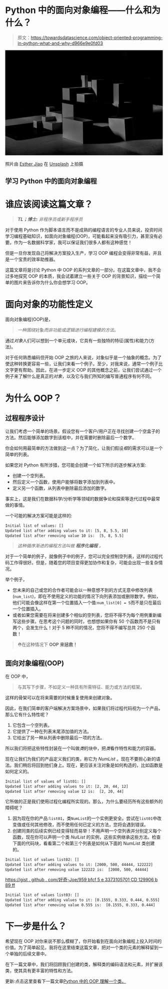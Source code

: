 # Python 中的面向对象编程——什么和为什么？

> 原文：<https://towardsdatascience.com/object-oriented-programming-in-python-what-and-why-d966e9e0fd03>

![](img/76368d635d3de22c9f8195d7bf0d1b5d.png)

照片由 [Esther Jiao](https://unsplash.com/@estherrj?utm_source=medium&utm_medium=referral) 在 [Unsplash](https://unsplash.com?utm_source=medium&utm_medium=referral) 上拍摄

## 学习 Python 中的面向对象编程

# 谁应该阅读这篇文章？

> ***TL；博士:*** *非程序员或新手程序员*

对于使用 Python 作为脚本语言而不是成熟的编程语言的专业人员来说，投资时间学习编程基础知识，如面向对象编程(OOP)，可能看起来没有吸引力，甚至没有必要。作为一名数据科学家，我可以保证我们很多人都有这种感觉！

但是一旦你发现自己将解决方案投入生产，学习 OOP 编程会变得非常有益，并且是一个宝贵的效率助推器。

这篇文章将是讨论 Python 中 OOP 的系列文章的一部分。在这篇文章中，我不会过多地探究 OOP 的本质，我会试着建立一些关于 OOP 的背景知识，描绘一个简单的图片来告诉你为什么你会想学习 OOP。

# 面向对象的功能性定义

面向对象编程(OOP)是，

> *一种围绕*对象*而非功能或逻辑进行编程建模的方法。*

通过*对象*人们可以想到一个单元或块，它具有一些独特的特征(属性)和能力(方法)。

对于任何熟悉编码但开始 OOP 之旅的人来说，对象似乎是一个抽象的概念。为了使这种转换更容易一些，让我们来看一个例子。至少，对我来说，通常一个例子比文字更有帮助。因此，在进一步定义 OOP 的其他概念之前，让我们尝试通过一个例子来了解什么是真正的*对象*，以及它与我们所知的编写普通程序有何不同。

# 为什么 OOP？

## 过程程序设计

让我们考虑一个简单的场景。假设您有一个客户/用户正在寻找创建一个空盒子的方法。然后能够添加数字到该框中，并在需要时删除最后一个数字。

你会如何用最简单的方法做到这一点？为了简化，让我们假设*框*的需求可以是一个简单的列表。

如果您对 Python 有所涉猎，您可能会创建一个如下所示的逐步解决方案:

*   创建一个空列表。
*   然后定义一个函数，使用户能够将数字添加到列表中。
*   定义另一个函数，从列表中删除最后添加的数字。

事实上，这是我们在数据科学/分析学等领域的数据争论和探索等迭代过程中最常做的事情。

一个可能的解决方案可能是这样的:

```
Initial list of values: []
Updated list after adding values to it: [5, 8, 5.5, 10]
Updated list after removing value 10 is:  [5, 8, 5.5]
```

> *这种循序渐进的编程方法叫做* ***程序化编程*** *。*

对于一个简单的例子，就像例子中的例子，您可以完全控制空列表，这样的过程代码工作得很好。但是，随着您的项目变得更加协作和复杂，可能会出现一些复杂情况。

举个例子，

*   您未来的自己或您的合作者可能会以一种意想不到的方式无意中修改列表(`num_list`)，即在不使用定义的功能的情况下向列表添加或删除数字。例如，他们可能会像这样在第一个位置插入一个值:`num_list[0] = 5`而不是只在最后一个位置插入。
*   或者如果您需要在将来创建多个相似的空列表，您将不得不为每个用例重新编写这些步骤。在思考这个问题的同时，也想想如果你有 50 个函数而不是只有两个，会发生什么！对于 5 种不同的情况，您将不得不编写总共 250 个函数！

> ⛑️在这种情况下 **OOP 来拯救！**

## 面向对象编程(OOP)

在 OOP 中，

> 与其写下步骤，不如定义一种具有所需特征、能力或方法的框架。

这样的骨架可以在将来需要的时候重复使用来创建对象。

因此，在我们简单的客户端解决方案场景中，如果我们将过程代码视为一个产品，那么它有什么特性呢？

1.  它包含一个空列表。
2.  它提供了一种在列表末尾添加值的方法。
3.  它给出了另一种从列表中删除最后一项的方法。

所以我们将把这些特性封装在一个叫做*类*的块中，把*类*看作特性和能力的容器。

现在让我们为我们的产品定义我们的类，称它为 *NumList* 。现在不要担心新的语法。我们稍后将回到他们身上。现在，更应该关注对象是如何构造的，比如函数是如何定义的。

```
Initial list of values of list01: []
Updated list after adding values to it: [2, 20, 44, 12]
Updated list after removing value 12 is:  [2, 20, 44]
```

它所做的正是我们使用过程化编程所实现的。那么，为什么要经历所有这些额外的障碍呢？

1.  因为现在你的产品:`list01`，类`NumList`的一个实例更安全。尝试在`list01`中改变值或任何其他修改，而不使用任何已定义的方法，您将会遇到错误。
2.  创建同类的后续实例已经变得轻而易举！不用声明一个空列表并分别定义每个函数，现在你可以声明一个类 *NulList* 的实例，这些实例继承这些方法。检查下面的代码块，看看第二个和第三个列表是如何从下面的 NumList 类创建的。

```
Initial list of values list02: []
Updated list after adding values to it: [2000, 500, 44444, 122222]
Updated list after removing value 122222 is:  [2000, 500, 44444]
```

[https://gist . github . com/好奇-Joe/959 bfcf 5 e 3373105701 CD 129906 b 89 ff](https://gist.github.com/Curious-Joe/959bfcf5e3373105701cd129906b89ff#file-oop-python-04)

```
Initial list of values list03: []
Updated list after adding values to it: [0.1555, 0.333, 0.444, 0.555]
Updated list after removing value 0.555 is:  [0.1555, 0.333, 0.444]
```

# 下一步是什么？

希望现在 OOP 对你来说不那么模糊了，你开始看到在面向对象编程上投入时间的价值。为了简单起见，我将在这里结束这篇文章，把对一个类的元素的解释留到一个单独的后续文章中。

在下一篇文章中，我们将回顾我们创建的类，解释类的编码语法和元素，并扩展该类，使其具有更丰富的特性和方法。

更新:点击这里查看下一篇文章[Python 中的 OOP 理解一个类。](https://curious-joe.medium.com/oop-in-python-understanding-a-class-bcc088e595c6)